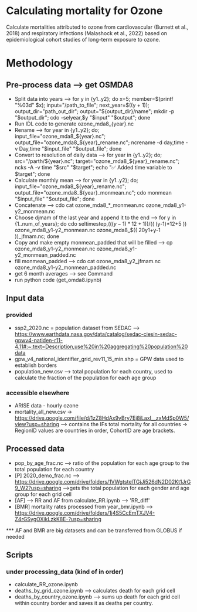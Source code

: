 # Calculating mortality for Ozone

Calculate mortalities attributed to ozone from cardiovascular (Burnett et al., 2018) and respiratory infections (Malashock et al., 2022) based on epidemiological cohort studies of long-term exposure to ozone.


# Methodology 
## Pre-process data --> get OSMDA8
- Split data into years --> for y in {y1..y2}; do   x=5;   member=$(printf "%03d" $x);   input="/path_to_file";    next_year=$((y + 1));   output_dir="path_out_dir";   output="${output_dir}/name";    mkdir -p "$output_dir";   cdo -selyear,$y "$input" "$output"; done
- Run IDL code to generate ozone_mda8_{year}.nc
- Rename --> for year in {y1..y2}; do; input_file="ozone_mda8_${year}.nc"; output_file="ozone_mda8_${year}_rename.nc"; ncrename -d day,time -v Day,time "$input_file" "$output_file"; done
- Convert to resolution of daily data --> for year in {y1..y2}; do; src="/parth/${year}.nc"; target="ozone_mda8_${year}_rename.nc"; ncks -A -v time "$src" "$target"; echo "✅ Added time variable to $target"; done
- Calculate monthly mean --> for year in {y1..y2}; do; input_file="ozone_mda8_${year}_rename.nc"; output_file="ozone_mda8_${year}_monmean.nc"; cdo monmean "$input_file" "$output_file"; done
- Concatenate --> cdo cat ozone_mda8_*_monmean.nc ozone_mda8_y1-y2_monmean.nc
- Choose djmam of the last year and append it to the end --> for y in {1..num_of_years}; do      cdo seltimestep,$(( (y-1)*12+1 ))/$(( (y-1)*12+5 )) ozone_mda8_y1-y2_monmean.nc ozone_mda8_$(( 20y1+y-1 ))_jfmam.nc;  done
- Copy and make empty monmean_padded that will be filled --> cp  ozone_mda8_y1-y2_monmean.nc ozone_mda8_y1-y2_monmean_padded.nc
- fill monmean_padded --> cdo cat ozone_mda8_y2_jfmam.nc ozone_mda8_y1-y2_monmean_padded.nc
- get 6 month averages --> see Command
- run python code (get_omda8.ipynb)


## Input data
### provided
- ssp2_2020.nc = population dataset from SEDAC --> https://www.earthdata.nasa.gov/data/catalog/sedac-ciesin-sedac-gpwv4-natiden-r11-4.11#:~:text=Description,use%20in%20aggregating%20population%20data
- gpw_v4_national_identifier_grid_rev11_15_min.shp = GPW data used to establish borders
- population_new.csv --> total population for each country, used to calculate the fraction of the population for each age group

### accessible elsewhere
- ARISE data - hourly ozone
- mortality_all_new.csv -> https://drive.google.com/file/d/1zZ8HdAx9vBry7Ej8iLaxI__zxMdSp0W5/view?usp=sharing  --> contains the IFs total mortality for all countries -> RegionID values are countries in order, CohortID are age brackets.

## Processed data
- pop_by_age_frac.nc --> ratio of the population for each age group to the total population for each country
- [P]  2020_demo_frac.nc --> https://drive.google.com/drive/folders/1VWgtstelTGjJi526dN2D02Kt1JrG9_W2?usp=sharing -->gets the total population for each gender and age group for each grid cell
- [AF] --> RR and AF from calculate_RR.ipynb --> 'RR_diff'
- [BMR]  mortality rates processed from year_bmr.ipynb --> https://drive.google.com/drive/folders/1j4S5CcEmTXJV4-Z4rGSygOXikLzkK8E-?usp=sharing

*** AF and BMR are big datasets and can be transferred from GLOBUS if needed

## Scripts

### under processing_data (kind of in order)
- calculate_RR_ozone.ipynb
- deaths_by_grid_ozone.ipynb --> calculates death for each grid cell
- deaths_by_country_ozone.ipynb --> sums up death for each grid cell within country border and saves it as deaths per country.


